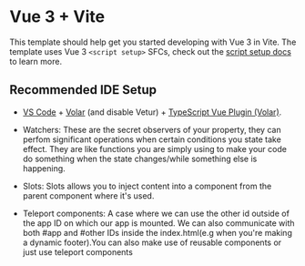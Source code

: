 # Vue 3 + Vite

This template should help get you started developing with Vue 3 in Vite. The template uses Vue 3 `<script setup>` SFCs, check out the [script setup docs](https://v3.vuejs.org/api/sfc-script-setup.html#sfc-script-setup) to learn more.

## Recommended IDE Setup

- [VS Code](https://code.visualstudio.com/) + [Volar](https://marketplace.visualstudio.com/items?itemName=Vue.volar) (and disable Vetur) + [TypeScript Vue Plugin (Volar)](https://marketplace.visualstudio.com/items?itemName=Vue.vscode-typescript-vue-plugin).

- Watchers: These are the secret observers of your property, they can perfom significant operations when certain conditions you state take effect. They are like functions you are simply using to make your code do something when the state changes/while something else is happening.

- Slots: Slots allows you to inject content into a component from the parent component where it's used.

- Teleport components: A case where we can use the other id outside of the app ID on which our app is mounted. We can also communicate with both #app and #other IDs inside the index.html(e.g when you're making a dynamic footer).You can also make use of reusable components or just use teleport components
